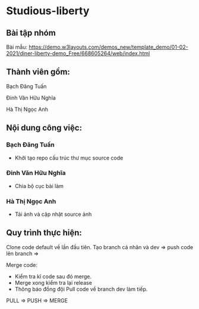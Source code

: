 # Studious-liberty

## Bài tập nhóm 
Bài mẫu: https://demo.w3layouts.com/demos_new/template_demo/01-02-2021/diner-liberty-demo_Free/668605264/web/index.html
## Thành viên gồm: 

Bạch Đăng Tuấn

Đinh Văn Hữu Nghĩa

Hà Thị Ngọc Anh

## Nội dung công việc:

### Bạch Đăng Tuấn
- Khởi tạo repo cấu trúc thư mục source code


### Đinh Văn Hữu Nghĩa
- Chia bộ cục bài làm


### Hà Thị Ngọc Anh
- Tải ảnh và cập nhật source ảnh

## Quy trình thực hiện:

Clone code default về lần đầu tiên.
Tạo branch cá nhân và dev => push code lên branch => 

Merge code: 
- Kiểm tra kĩ code sau đó merge.
- Merge xong kiểm tra lại release
- Thông báo đồng đội Pull code về branch dev làm tiếp. 

PULL => PUSH => MERGE